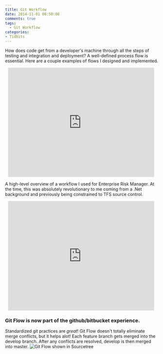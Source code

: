 ```yaml
---
title: Git Workflow
date: 2014-11-01 06:50:08
comments: true
tags: 
  - Git Workflow
categories: 
- Tidbits
---
```


How does code get from a developer's machine through all the steps of testing and integration and deployment? A well-defined process flow is essential. Here are a couple examples of flows I designed and implemented.
<!-- more -->

<div style="width: 480px; height: 360px; margin: 10px; position: relative;"><iframe allowfullscreen frameborder="0" style="width:480px; height:360px" src="https://www.lucidchart.com/documents/embeddedchart/6f0f1f57-d5dc-4621-8ea1-45dd91292de4" id="LAC44A_IRshF"></iframe></div>


A high-level overview of a workflow I used for Enterprise Risk Manager. At the time, this was absolutely revolutionary to me coming from a .Net background and previously being constrained to TFS source control.




<div style="width: 480px; height: 360px; margin: 10px; position: relative;"><iframe allowfullscreen frameborder="0" style="width:480px; height:360px" src="https://www.lucidchart.com/documents/embeddedchart/5f048393-b661-47c8-b42c-fb236b0c31bf" id="ERm42s0kLw5Z"></iframe></div>


###  Git Flow is now part of the github/bitbucket experience.
Standardized git practices are <em>great</em>! Git Flow doesn't totally eliminate merge conflicts, but it helps alot! Each feature branch gets merged into the develop branch. After any conflicts are resolved, develop is then merged into master.
 ![Git Flow shown in Sourcetree](/static/gitflow-sourcetree.png )
